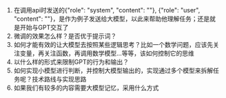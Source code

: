 1. 在调用api时发送的{"role": "system", "content": ""}, {"role": "user", "content": ""}，是作为例子发送给大模型，以此来帮助他理解任务；还是就是开始与GPT交互了
3. 微调的效果怎么样？是否优于提示词？
4. 如何才能有效的让大模型去按照某些逻辑思考？比如一个数学问题，应该先关注变量，再关注函数，再调用数学模型...等等，该如何控制它的思维
5. 以什么样的形式来限制GPT的行为和输出？
6. 如何实现小模型进行判断，并控制大模型输出的，实现通过多个模型来拆解任务呢？技术路线与实现思路
7. 如果我们有较多的内容需要大模型记忆，采用什么方式